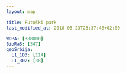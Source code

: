 ```yaml
---
layout: map

title: Futoški park
last_modified_at: 2018-05-23T23:37:48+02:00

WDPA: [388800]
BioRaS: [347]
geoSrbija:
  L1_183: [114]
  L1_302: [38]
---
```

